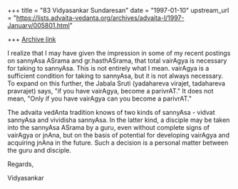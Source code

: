 +++
title = "83 Vidyasankar Sundaresan"
date = "1997-01-10"
upstream_url = "https://lists.advaita-vedanta.org/archives/advaita-l/1997-January/005801.html"

+++
[Archive link](https://lists.advaita-vedanta.org/archives/advaita-l/1997-January/005801.html)

I realize that I may have given the impression in some of my recent
postings on sannyAsa ASrama and gr.hasthASrama, that total vairAgya is
necessary for taking to sannyAsa. This is not entirely what I mean.
vairAgya is a sufficient condition for taking to sannyAsa, but it is not
always necessary. To expand on this further, the Jabala Sruti (yadahareva
virajet, tadahareva pravrajet) says, "if you have vairAgya, become a
parivrAT." It does not mean, "Only if you have vairAgya can you become a
parivrAT."

The advaita vedAnta tradition knows of two kinds of sannyAsa - vidvat
sannyAsa and vividisha sannyAsa. In the latter kind, a disciple may be
taken into the sannyAsa ASrama by a guru, even without complete signs of
vairAgya or jnAna, but on the basis of potential for developing vairAgya
and acquiring jnAna in the future. Such a decision is a personal matter
between the guru and disciple.

Regards,

Vidyasankar


